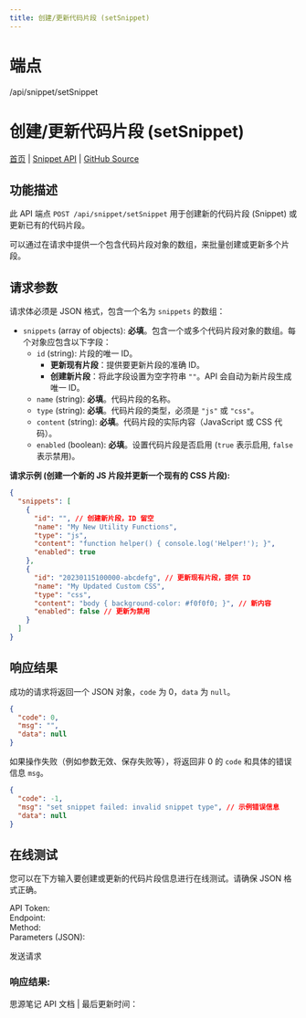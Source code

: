 ```yaml
---
title: 创建/更新代码片段 (setSnippet)
---
```

# 端点

/api/snippet/setSnippet

# 创建/更新代码片段 (setSnippet)

[首页](../index.html) | [Snippet API](index.html) | [GitHub Source](https://github.com/siyuan-note/siyuan/blob/master/kernel/api/snippet.go#L78)

## 功能描述

此 API 端点 `POST /api/snippet/setSnippet` 用于创建新的代码片段 (Snippet) 或更新已有的代码片段。

可以通过在请求中提供一个包含代码片段对象的数组，来批量创建或更新多个片段。

## 请求参数

请求体必须是 JSON 格式，包含一个名为 `snippets` 的数组：

-   `snippets` (array of objects): **必填**。包含一个或多个代码片段对象的数组。每个对象应包含以下字段：
    -   `id` (string): 片段的唯一 ID。
        -   **更新现有片段**：提供要更新片段的准确 ID。
        -   **创建新片段**：将此字段设置为空字符串 `""`。API 会自动为新片段生成唯一 ID。
    -   `name` (string): **必填**。代码片段的名称。
    -   `type` (string): **必填**。代码片段的类型，必须是 `"js"` 或 `"css"`。
    -   `content` (string): **必填**。代码片段的实际内容（JavaScript 或 CSS 代码）。
    -   `enabled` (boolean): **必填**。设置代码片段是否启用 (`true` 表示启用, `false` 表示禁用)。

**请求示例 (创建一个新的 JS 片段并更新一个现有的 CSS 片段):**

```json
{
  "snippets": [
    {
      "id": "", // 创建新片段，ID 留空
      "name": "My New Utility Functions",
      "type": "js",
      "content": "function helper() { console.log('Helper!'); }",
      "enabled": true
    },
    {
      "id": "20230115100000-abcdefg", // 更新现有片段，提供 ID
      "name": "My Updated Custom CSS",
      "type": "css",
      "content": "body { background-color: #f0f0f0; }", // 新内容
      "enabled": false // 更新为禁用
    }
  ]
}
```

## 响应结果

成功的请求将返回一个 JSON 对象，`code` 为 0，`data` 为 `null`。

```json
{
  "code": 0,
  "msg": "",
  "data": null
}
```

如果操作失败（例如参数无效、保存失败等），将返回非 0 的 `code` 和具体的错误信息 `msg`。

```json
{
  "code": -1,
  "msg": "set snippet failed: invalid snippet type", // 示例错误信息
  "data": null
}
```

## 在线测试

您可以在下方输入要创建或更新的代码片段信息进行在线测试。请确保 JSON 格式正确。

API Token:   
Endpoint:   
Method:   
Parameters (JSON):  
  
发送请求

### 响应结果:

思源笔记 API 文档 | 最后更新时间：

